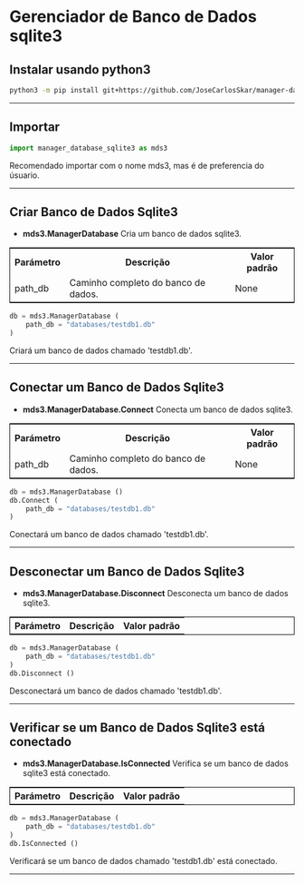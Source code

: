 # Gerenciador de Banco de Dados sqlite3


## Instalar usando python3

```bash
python3 -m pip install git+https://github.com/JoseCarlosSkar/manager-database-sqlite3
```

---

## Importar

```python
import manager_database_sqlite3 as mds3
```
Recomendado importar com o nome mds3, mas é de preferencia do úsuario.

---

## Criar Banco de Dados Sqlite3

- **mds3.ManagerDatabase** Cria um banco de dados sqlite3.

<table style="border:1px solid black; margin-left:auto; margin-right:auto;">
	<tr>
		<th>Parámetro</th>
		<th>Descrição</th>
		<th>Valor padrão</th>
	</tr>
	<tr>
		<td>path_db</td>
		<td>Caminho completo do banco de dados.</td>
		<td>None</td>
	</tr>
</table>

```python
db = mds3.ManagerDatabase (
	path_db = "databases/testdb1.db"
)
```
Criará um banco de dados chamado 'testdb1.db'.

---

## Conectar um Banco de Dados Sqlite3

- **mds3.ManagerDatabase.Connect** Conecta um banco de dados sqlite3.

<table style="border:1px solid black; margin-left:auto; margin-right:auto;">
	<tr>
		<th>Parámetro</th>
		<th>Descrição</th>
		<th>Valor padrão</th>
	</tr>
	<tr>
		<td>path_db</td>
		<td>Caminho completo do banco de dados.</td>
		<td>None</td>
	</tr>
</table>

```python
db = mds3.ManagerDatabase ()
db.Connect (
	path_db = "databases/testdb1.db"
)
```
Conectará um banco de dados chamado 'testdb1.db'.

---

## Desconectar um Banco de Dados Sqlite3

- **mds3.ManagerDatabase.Disconnect** Desconecta um banco de dados sqlite3.

<table style="border:1px solid black; margin-left:auto; margin-right:auto;">
	<tr>
		<th>Parámetro</th>
		<th>Descrição</th>
		<th>Valor padrão</th>
	</tr>
</table>

```python
db = mds3.ManagerDatabase (
	path_db = "databases/testdb1.db"
)
db.Disconnect ()
```
Desconectará um banco de dados chamado 'testdb1.db'.

---

## Verificar se um Banco de Dados Sqlite3 está conectado

- **mds3.ManagerDatabase.IsConnected** Verifica se um banco de dados sqlite3 está conectado.

<table style="border:1px solid black; margin-left:auto; margin-right:auto;">
	<tr>
		<th>Parámetro</th>
		<th>Descrição</th>
		<th>Valor padrão</th>
	</tr>
</table>

```python
db = mds3.ManagerDatabase (
	path_db = "databases/testdb1.db"
)
db.IsConnected ()
```
Verificará se um banco de dados chamado 'testdb1.db' está conectado.

---
